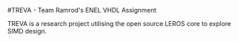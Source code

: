 #TREVA - Team Ramrod's ENEL VHDL Assignment

TREVA is a research project utilising the open source LEROS core to explore SIMD design.

